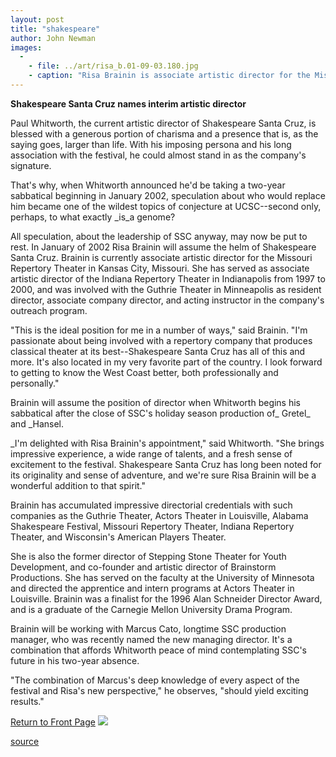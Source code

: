 ```yaml
---
layout: post
title: "shakespeare"
author: John Newman
images:
  -
    - file: ../art/risa_b.01-09-03.180.jpg
    - caption: "Risa Brainin is associate artistic director for the Missouri Repertory Theater in Kansas City, Missouri, and will take over at Shakespeare Santa Cruz in January. Photo: Mike Regnier"
---
```


**Shakespeare Santa Cruz names interim artistic director**

Paul Whitworth, the current artistic director of Shakespeare Santa Cruz, is blessed with a generous portion of charisma and a presence that is, as the saying goes, larger than life. With his imposing persona and his long association with the festival, he could almost stand in as the company's signature.

That's why, when Whitworth announced he'd be taking a two-year sabbatical beginning in January 2002, speculation about who would replace him became one of the wildest topics of conjecture at UCSC--second only, perhaps, to what exactly _is_a genome?  
  
All speculation, about the leadership of SSC anyway, may now be put to rest. In January of 2002 Risa Brainin will assume the helm of Shakespeare Santa Cruz. Brainin is currently associate artistic director for the Missouri Repertory Theater in Kansas City, Missouri. She has served as associate artistic director of the Indiana Repertory Theater in Indianapolis from 1997 to 2000, and was involved with the Guthrie Theater in Minneapolis as resident director, associate company director, and acting instructor in the company's outreach program.  
  
"This is the ideal position for me in a number of ways," said Brainin. "I'm passionate about being involved with a repertory company that produces classical theater at its best--Shakespeare Santa Cruz has all of this and more. It's also located in my very favorite part of the country. I look forward to getting to know the West Coast better, both professionally and personally."  
  
Brainin will assume the position of director when Whitworth begins his sabbatical after the close of SSC's holiday season production of_ Gretel_ and _Hansel.  
  
_I'm delighted with Risa Brainin's appointment," said Whitworth. "She brings impressive experience, a wide range of talents, and a fresh sense of excitement to the festival. Shakespeare Santa Cruz has long been noted for its originality and sense of adventure, and we're sure Risa Brainin will be a wonderful addition to that spirit."  
  
Brainin has accumulated impressive directorial credentials with such companies as the Guthrie Theater, Actors Theater in Louisville, Alabama Shakespeare Festival, Missouri Repertory Theater, Indiana Repertory Theater, and Wisconsin's American Players Theater.   
  
She is also the former director of Stepping Stone Theater for Youth Development, and co-founder and artistic director of Brainstorm Productions. She has served on the faculty at the University of Minnesota and directed the apprentice and intern programs at Actors Theater in Louisville. Brainin was a finalist for the 1996 Alan Schneider Director Award, and is a graduate of the Carnegie Mellon University Drama Program.  
  
Brainin will be working with Marcus Cato, longtime SSC production manager, who was recently named the new managing director. It's a combination that affords Whitworth peace of mind contemplating SSC's future in his two-year absence.  
  
"The combination of Marcus's deep knowledge of every aspect of the festival and Risa's new perspective," he observes, "should yield exciting results."

  
[Return to Front Page][1] ![ ][2]

[1]: ../../index.html
[2]: ../../images/trans.gif

[source](http://www1.ucsc.edu/currents/01-02/09-03/shakespeare.html "Permalink to shakespeare")
